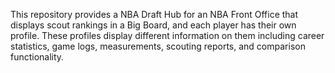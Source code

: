 This repository provides a NBA Draft Hub for an NBA Front Office that displays scout rankings in a Big Board, and each player has their own profile. These profiles display different information on them including career statistics, game logs, measurements, scouting reports, and comparison functionality.
